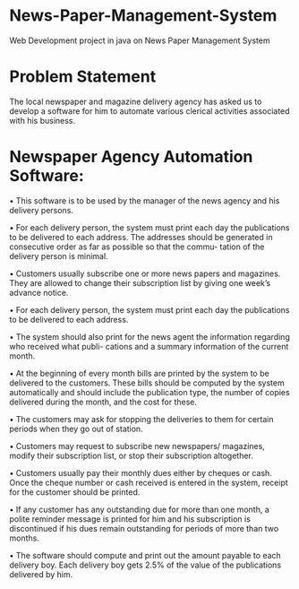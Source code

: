 # News-Paper-Management-System
Web Development project in java on News Paper Management System
# Problem Statement

The local newspaper and magazine delivery agency has asked us to develop a software for him to automate
various clerical activities associated with his business.

# Newspaper Agency Automation Software:
• This software is to be used by the manager of the news agency and his delivery persons.

• For each delivery person, the system must print each day the publications to be delivered to each
address. The addresses should be generated in consecutive order as far as possible so that the commu-
tation of the delivery person is minimal.

• Customers usually subscribe one or more news papers and magazines. They are allowed to change
their subscription list by giving one week’s advance notice.

• For each delivery person, the system must print each day the publications to be delivered to each
address.

• The system should also print for the news agent the information regarding who received what publi-
cations and a summary information of the current month.

• At the beginning of every month bills are printed by the system to be delivered to the customers.
These bills should be computed by the system automatically and should include the publication type,
the number of copies delivered during the month, and the cost for these.

• The customers may ask for stopping the deliveries to them for certain periods when they go out of
station.

• Customers may request to subscribe new newspapers/ magazines, modify their subscription list, or
stop their subscription altogether.

• Customers usually pay their monthly dues either by cheques or cash. Once the cheque number or cash
received is entered in the system, receipt for the customer should be printed.

• If any customer has any outstanding due for more than one month, a polite reminder message is printed
for him and his subscription is discontinued if his dues remain outstanding for periods of more than
two months.

• The software should compute and print out the amount payable to each delivery boy. Each delivery
boy gets 2.5% of the value of the publications delivered by him.
